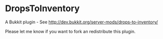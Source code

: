 DropsToInventory
=================
A Bukkit plugin - See http://dev.bukkit.org/server-mods/drops-to-inventory/

Please let me know if you want to fork an redistribute this plugin.
